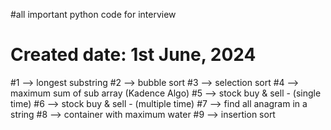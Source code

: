 #all important python code for interview
# Created date: 1st June, 2024
#1 -->  longest substring
#2 --> bubble sort
#3 --> selection sort
#4 --> maximum sum of sub array (Kadence Algo)
#5 --> stock buy & sell - (single time)
#6 --> stock buy & sell - (multiple time)
#7 --> find all anagram in a string
#8 --> container with maximum water
#9 --> insertion sort
